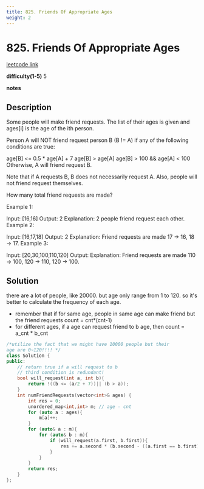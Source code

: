 ```yaml
---
title: 825. Friends Of Appropriate Ages
weight: 2
---
```

# 825. Friends Of Appropriate Ages
[leetcode link](https://leetcode.com/problems/friends-of-appropriate-ages/)

**difficulty(1-5)** 
5

**notes**   


## Description
Some people will make friend requests. The list of their ages is given and ages[i] is the age of the ith person. 

Person A will NOT friend request person B (B != A) if any of the following conditions are true:

age[B] <= 0.5 * age[A] + 7
age[B] > age[A]
age[B] > 100 && age[A] < 100
Otherwise, A will friend request B.

Note that if A requests B, B does not necessarily request A.  Also, people will not friend request themselves.

How many total friend requests are made?

Example 1:

Input: [16,16]
Output: 2
Explanation: 2 people friend request each other.
Example 2:

Input: [16,17,18]
Output: 2
Explanation: Friend requests are made 17 -> 16, 18 -> 17.
Example 3:

Input: [20,30,100,110,120]
Output: 
Explanation: Friend requests are made 110 -> 100, 120 -> 110, 120 -> 100.

## Solution

there are a lot of people, like 20000. 
but age only range from 1 to 120. 
so it's better to calculate the frequency of each age. 

- remember that if for same age, people in same age can make friend but the friend requests count = cnt*(cnt-1)
- for different ages, if a age can request friend to b age, then count = a_cnt * b_cnt

```c++
/*utilize the fact that we might have 10000 people but their
age are 0~120!!!! */
class Solution {
public:
    // return true if a will request to b
    // third condition is redundant!
    bool will_request(int a, int b){
        return !((b <= (a/2 + 7))|| (b > a));
    }
    int numFriendRequests(vector<int>& ages) {
        int res = 0;
        unordered_map<int,int> m; // age - cnt
        for (auto a : ages){
            m[a]++;
        }
        for (auto& a : m){
            for (auto& b : m){
                if (will_request(a.first, b.first)){
                    res += a.second * (b.second - ((a.first == b.first) ? 1 : 0)); 
                }
            }
        }
        return res;
    }
};
```


